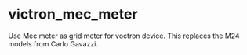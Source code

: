 # victron_mec_meter
Use Mec meter as grid meter for voctron device. This replaces the M24 models from Carlo Gavazzi.
